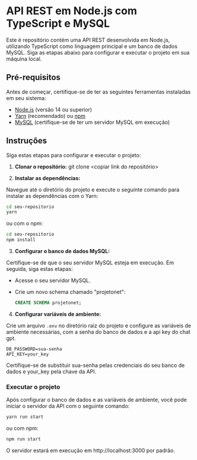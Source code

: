 # API REST em Node.js com TypeScript e MySQL

Este é repositório contém uma API REST desenvolvida em Node.js, utilizando TypeScript como linguagem principal e um banco de dados MySQL. Siga as etapas abaixo para configurar e executar o projeto em sua máquina local.

## Pré-requisitos

Antes de começar, certifique-se de ter as seguintes ferramentas instaladas em seu sistema:

- [Node.js](https://nodejs.org/) (versão 14 ou superior)
- [Yarn](https://classic.yarnpkg.com/en/docs/install) (recomendado) ou [npm](https://www.npmjs.com/get-npm)
- [MySQL](https://dev.mysql.com/downloads/mysql/) (certifique-se de ter um servidor MySQL em execução)

## Instruções

Siga estas etapas para configurar e executar o projeto:

1. **Clonar o repositório:**
git clone <copiar link do repositório>

2. **Instalar as dependências:**

Navegue até o diretório do projeto e execute o seguinte comando para instalar as dependências com o Yarn:

```sh
cd seu-repositorio
yarn
```


ou com o npm:

```sh
cd seu-repositorio
npm install
```


3. **Configurar o banco de dados MySQL:**

Certifique-se de que o seu servidor MySQL esteja em execução. Em seguida, siga estas etapas:

- Acesse o seu servidor MySQL.
- Crie um novo schema chamado "projetonet":

  ```sql
  CREATE SCHEMA projetonet;
  ```

4. **Configurar variáveis de ambiente:**

Crie um arquivo `.env` no diretório raiz do projeto e configure as variáveis de ambiente necessárias, com a senha do banco de dados e a api key do chat gpt.  

```plaintext
DB_PASSWORD=sua-senha
API_KEY=your_key
```
Certifique-se de substituir  sua-senha pelas credenciais do seu banco de dados e your_key pela chave da API.

### Executar o projeto

Após configurar o banco de dados e as variáveis de ambiente, você pode iniciar o servidor da API com o seguinte comando:

```sh
yarn run start
```

ou com npm:

```sh
npm run start
```

O servidor estará em execução em http://localhost:3000 por padrão.
